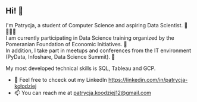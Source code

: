 ## Hi! 👋

I'm Patrycja, a student of Computer Science and aspiring Data Scientist. 🧪🧙🏼‍♀️                                                                  
I am currently participating in Data Science training organized by the Pomeranian Foundation of Economic Initiatives. 🦄       
In addition, I take part in meetups and conferences from the IT environment (PyData, Infoshare, Data Science Summit). 🦩 

My most developed technical skills is SQL, Tableau and GCP.

- 🌱  Feel free to chceck out my LinkedIn https://linkedin.com/in/patrycja-kołodziej
- 📫  You can reach me at patrycja.koodziej12@gmail.com 

<!---
PatrycjaKolodziej/PatrycjaKolodziej is a ✨ special ✨ repository because its `README.md` (this file) appears on your GitHub profile.
You can click the Preview link to take a look at your changes.
--->
